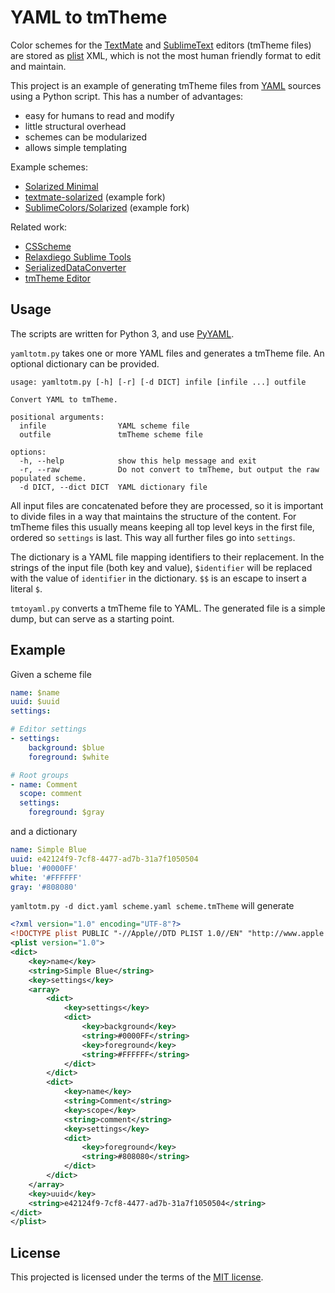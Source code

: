 
YAML to tmTheme
===============

Color schemes for the [TextMate][] and [SublimeText][] editors (tmTheme files)
are stored as [plist][] XML, which is not the most human friendly format to
edit and maintain.

This project is an example of generating tmTheme files from [YAML][] sources
using a Python script. This has a number of advantages:

 - easy for humans to read and modify
 - little structural overhead
 - schemes can be modularized
 - allows simple templating

Example schemes:

 - [Solarized Minimal][solarmini]
 - [textmate-solarized][solartm] (example fork)
 - [SublimeColors/Solarized][solarst] (example fork)

Related work:

 - [CSScheme](https://github.com/FichteFoll/CSScheme/)
 - [Relaxdiego Sublime Tools](https://github.com/relaxdiego/relaxdiego-sublime-tools)
 - [SerializedDataConverter](https://github.com/facelessuser/SerializedDataConverter)
 - [tmTheme Editor](http://tmtheme-editor.herokuapp.com/)

[TextMate]: http://macromates.com/
[SublimeText]: http://www.sublimetext.com/
[plist]: http://developer.apple.com/documentation/Darwin/Reference/ManPages/man5/plist.5.html
[YAML]: http://yaml.org/
[solarmini]: https://github.com/jibsen/solarized_minimal
[solartm]: https://github.com/jibsen/textmate-solarized/tree/yamltotm_build
[solarst]: https://github.com/jibsen/Solarized/tree/yamltotm_build


Usage
-----

The scripts are written for Python 3, and use [PyYAML](http://pyyaml.org/).

`yamltotm.py` takes one or more YAML files and generates a tmTheme file. An
optional dictionary can be provided.

```
usage: yamltotm.py [-h] [-r] [-d DICT] infile [infile ...] outfile

Convert YAML to tmTheme.

positional arguments:
  infile                YAML scheme file
  outfile               tmTheme scheme file

options:
  -h, --help            show this help message and exit
  -r, --raw             Do not convert to tmTheme, but output the raw populated scheme.
  -d DICT, --dict DICT  YAML dictionary file
```

All input files are concatenated before they are processed, so it is important
to divide files in a way that maintains the structure of the content. For
tmTheme files this usually means keeping all top level keys in the first
file, ordered so `settings` is last. This way all further files go into
`settings`.

The dictionary is a YAML file mapping identifiers to their replacement. In the
strings of the input file (both key and value), `$identifier` will be replaced
with the value of `identifier` in the dictionary. `$$` is an escape to insert
a literal `$`.

`tmtoyaml.py` converts a tmTheme file to YAML. The generated file is a simple
dump, but can serve as a starting point.


Example
-------

Given a scheme file

```.yaml
name: $name
uuid: $uuid
settings:

# Editor settings
- settings:
    background: $blue
    foreground: $white

# Root groups
- name: Comment
  scope: comment
  settings:
    foreground: $gray
```

and a dictionary

```.yaml
name: Simple Blue
uuid: e42124f9-7cf8-4477-ad7b-31a7f1050504
blue: '#0000FF'
white: '#FFFFFF'
gray: '#808080'
```

`yamltotm.py -d dict.yaml scheme.yaml scheme.tmTheme` will generate

```.xml
<?xml version="1.0" encoding="UTF-8"?>
<!DOCTYPE plist PUBLIC "-//Apple//DTD PLIST 1.0//EN" "http://www.apple.com/DTDs/PropertyList-1.0.dtd">
<plist version="1.0">
<dict>
	<key>name</key>
	<string>Simple Blue</string>
	<key>settings</key>
	<array>
		<dict>
			<key>settings</key>
			<dict>
				<key>background</key>
				<string>#0000FF</string>
				<key>foreground</key>
				<string>#FFFFFF</string>
			</dict>
		</dict>
		<dict>
			<key>name</key>
			<string>Comment</string>
			<key>scope</key>
			<string>comment</string>
			<key>settings</key>
			<dict>
				<key>foreground</key>
				<string>#808080</string>
			</dict>
		</dict>
	</array>
	<key>uuid</key>
	<string>e42124f9-7cf8-4477-ad7b-31a7f1050504</string>
</dict>
</plist>
```


License
-------

This projected is licensed under the terms of the [MIT license](LICENSE).
